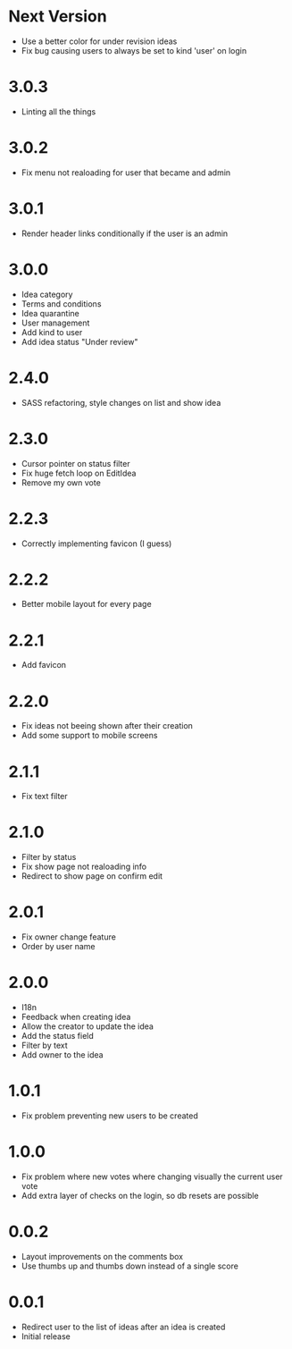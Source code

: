 # Next Version

- Use a better color for under revision ideas
- Fix bug causing users to always be set to kind 'user' on login

# 3.0.3

- Linting all the things

# 3.0.2

- Fix menu not realoading for user that became and admin

# 3.0.1

- Render header links conditionally if the user is an admin

# 3.0.0

- Idea category
- Terms and conditions
- Idea quarantine
- User management
- Add kind to user
- Add idea status "Under review"

# 2.4.0

- SASS refactoring, style changes on list and show idea

# 2.3.0

- Cursor pointer on status filter
- Fix huge fetch loop on EditIdea
- Remove my own vote

# 2.2.3

- Correctly implementing favicon (I guess)

# 2.2.2

- Better mobile layout for every page

# 2.2.1

- Add favicon

# 2.2.0

- Fix ideas not beeing shown after their creation
- Add some support to mobile screens

# 2.1.1

- Fix text filter

# 2.1.0

- Filter by status
- Fix show page not realoading info
- Redirect to show page on confirm edit

# 2.0.1

- Fix owner change feature
- Order by user name

# 2.0.0

- I18n
- Feedback when creating idea
- Allow the creator to update the idea
- Add the status field
- Filter by text
- Add owner to the idea

# 1.0.1

- Fix problem preventing new users to be created

# 1.0.0

- Fix problem where new votes where changing visually the current user vote
- Add extra layer of checks on the login, so db resets are possible

# 0.0.2

- Layout improvements on the comments box
- Use thumbs up and thumbs down instead of a single score

# 0.0.1

- Redirect user to the list of ideas after an idea is created
- Initial release
